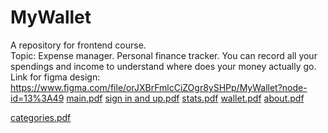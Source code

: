 # MyWallet
A repository for frontend course.<br>
Topic:
Expense manager. Personal finance tracker. You can record all your spendings and income to understand where does your money actually go.
Link for figma design: https://www.figma.com/file/orJXBrFmlcCiZOgr8ySHPp/MyWallet?node-id=13%3A49
[main.pdf](https://github.com/EleonoraGalieva/MyWallet/files/6239268/main.pdf)
[sign in and up.pdf](https://github.com/EleonoraGalieva/MyWallet/files/6239270/sign.in.and.up.pdf)
[stats.pdf](https://github.com/EleonoraGalieva/MyWallet/files/6239280/stats.pdf)
[wallet.pdf](https://github.com/EleonoraGalieva/MyWallet/files/6239283/wallet.pdf)
[about.pdf](https://github.com/EleonoraGalieva/MyWallet/files/6239286/about.pdf)

[categories.pdf](https://github.com/EleonoraGalieva/MyWallet/files/6239341/categories.pdf)
